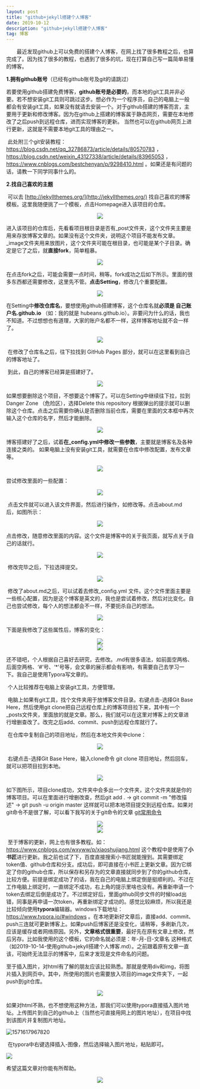 ```yaml
---
layout: post
title: "github+jekyll搭建个人博客"
date: 2019-10-12 
description: "github+jekyll搭建个人博客"
tag: 博客 
---
```


　　最近发现github上可以免费的搭建个人博客，在网上找了很多教程之后，也算完成了。因为找了很多的教程，也遇到了很多的坑，现在打算自己写一篇简单易懂的博客。 

**1.拥有github账号**（已经有github账号及git的请跳过）  

​		若要使用github搭建免费博客，**github账号是必要的**，而本地的git工具并非必要。若不想安装git工具则可跳过这步。想必作为一个程序员，自己的电脑上一般都会有安装git工具，如果没有就请去安装一个。对于github搭建的博客而言，主要用于更新和修改博客。因为在github上搭建的博客属于静态网页，需要在本地修改了之后push到远程仓库，进而实现博客的更新。  当然也可以在github网页上进行更新，这就是不需要本地git工具的理由之一。

​		此处附三个git安装教程：https://blog.csdn.net/qq_32786873/article/details/80570783 ，https://blog.csdn.net/weixin_43127338/article/details/83965053 ，https://www.cnblogs.com/bestchenyan/p/9298410.html 。如果还是有问题的话，请教一下同学同事什么的。  

**2.找自己喜欢的主题**  

​		可以去 [http://jekyllthemes.org/](http://jekyllthemes.org/) 找自己喜欢的博客模板。这里我随便挑了一个模板，点击Homepage进入该项目的仓库。

<div align="center">
	<img src="/images\posts\博客搭建\QQ图片20191106145315.png">  
</div>

​		进入该项目的仓库后，先看看项目根目录是否有_post文件夹，这个文件夹主要是用来存放博客文章的。如果没有这个文件夹，说明这个项目不能发布文章。_image文件夹用来放图片，这个文件夹可能在根目录，也可能是某个子目录。确定是它了之后，就**直接fork**，简单粗暴。

<div align="center">
	<img src="/images\posts\博客搭建\QQ图片20191106145730.png">  
</div>

​		在点击fork之后，可能会需要一点时间，稍等。fork成功之后如下所示。里面的很多东西都还需要修改，这里先不管。**点击Setting**，修改几个重要配置。

<div align="center">
	<img src="/images\posts\博客搭建\QQ图片20191106151028.png">  
</div>

​		在Setting中**修改仓库名**，要想使用github搭建博客，这个仓库名就**必须是 自己账户名.github.io** （如：我的就是 hubeans.github.io）。非要问为什么的话，我也不知道。不过想想也有道理，大家的账户名都不一样，这样博客地址就不会一样了。

<div align="center">
	<img src="/images\posts\博客搭建\QQ图片20191106151818.png">  
</div>

​		在修改了仓库名之后，往下拉找到 GitHub Pages 部分，就可以在这里看到自己的博客地址了。

​		到此，自己的博客已经算是搭建好了。

<div align="center">
	<img src="/images\posts\博客搭建\QQ图片20191106152843.png">  
</div>

​		如果想要删除这个项目，不想要这个博客了。可以在Setting中继续往下拉，拉到Danger Zone （危险区），选择Delete this repository 根据弹出的提示就可以删除这个仓库。点击之后需要你确认是否删除当前仓库，需要在里面的文本框中再次输入这个仓库的名字，然后才能删除。

<div align="center">
	<img src="/images\posts\博客搭建\QQ图片20191106153654.png">  
</div>

​		博客搭建好了之后，试着**在_config.yml中修改一些参数**，主要就是博客名及各种连接之类的。  如果电脑上没有安装git工具，就需要在仓库中修改配置，发布文章等。

<div align="center">
	<img src="/images\posts\博客搭建\QQ图片20191106154642.png">  
</div>

尝试修改里面的一些配置：

<div align="center">
	<img src="/images\posts\博客搭建\QQ图片20191106155011.png">  
</div>

​		点击文件就可以进入该文件界面，然后进行操作，如修改等。点击about.md 后，如图所示：

<div align="center">
	<img src="/images\posts\博客搭建\QQ图片20191106155207.png">  
</div>

​		点击修改，随意修改里面的内容。这个文件是博客中的关于我页面，就写点关于自己的话就行。

<div align="center">
	<img src="/images\posts\博客搭建\QQ图片20191106160043.png">  
</div>

​		修改完毕之后，下拉选择提交。

<div align="center">
	<img src="/images\posts\博客搭建\QQ图片20191106160245.png">  
</div>

​		修改了about.md之后，可以试着去修改_config.yml 文件。这个文件里面主要是一些核心配置，因为是这个博客是英文的，我也是尝试着修改，然后对比变化。自己也尝试修改，每个人的想法都会不一样，不要扼杀自己的想法。

<div align="center">
	<img src="/images\posts\博客搭建\QQ图片20191106162159.png">  
</div>

下面是我修改了这些属性后，博客的变化：

<div align="center">
	<img src="/images\posts\博客搭建\QQ图片20191106162458.png">  
</div>

<div align="center">
	<img src="/images\posts\博客搭建\QQ图片20191106162519.png">  
</div>



​		还不错吧，个人根据自己喜好去研究，去修改。.md有很多语法，如前面空两格、后面空两格、‘#’号、‘*’号等，会文章的展示都会有影响，有需要自己去学习一下。我自己是使用Typora写文章的。

​		个人比较推荐在电脑上安装git工具，方便管理。

​		电脑上如果有git工具，找个文件夹用于放博客文件目录。右键点击-选择Git Base Here，然后使用git clone把自己远程仓库上的博客项目拉下来，其中有一个_posts文件夹，里面放的就是文章。那么，我们就可以在这里对博客上的文章进行增删查改了。改完之后add、commit、push到远程仓库就行了。  

​		在仓库中复制自己的项目地址，然后在本地文件夹中clone：

<div align="center">
	<img src="/images\posts\博客搭建\QQ图片20191106163203.png">  
</div>

​		右键点击-选择Git Base Here，输入clone命令 git clone 项目地址，然后回车，就可以把项目拉到本地。

<div align="center">
	<img src="/images\posts\博客搭建\QQ图片20191106163345.png">  
</div>

​		如下图所示，项目clone成功，文件夹中会多出一个文件夹，这个文件夹就是你的博客项目。可以在里面进行增删改查，然后git add . -> git commit -m "修改描述" -> git push -u origin master 这样就可以把本地项目提交到远程仓库。如果对git命令不是很了解，可以看下我写的关于git命令的文章 [git常用命令](https://hu12340.github.io/2019/10/git%E5%B8%B8%E7%94%A8%E5%91%BD%E4%BB%A4/)

<div align="center">
	<img src="/images\posts\博客搭建\QQ图片20191106163620.png">  
</div> 

<div align="center">
	<img src="/images\posts\博客搭建\QQ图片20191106163649.png">  
</div>

​		至于博客的更新，网上也有很多教程。如：https://www.cnblogs.com/wxyww/p/xiaoshujiang.html 这个教程中是使用了**小书匠**进行更新。我之前也试了下，百度直接搜索小书匠就能搜到。其需要绑定token值、github仓库和分支。成功后，即可直接在小书匠上更新文章。因为它绑定了你的github仓库，所以保存和另存为的文章直接就同步到了你的github仓库，比较方便。前提是绑定成功了的话，我在自己的电脑上绑定倒是挺顺利的。不过在工作电脑上绑定时，一直绑定不成功，右上角的提示里啥也没有。再重新申请一个token去绑定后倒是成功了。不过绑定好后，里面github同步文件的时候load出错，同事是再申请一次token，再重新绑定才成功的。感觉比较麻烦，所以我还是比较倾向使用**typora**编辑器。windows下载地址： https://www.typora.io/#windows  。在本地更新好文章后，直接add、commit、push三连就可更新博客上。如果push后博客还是没变化，请稍等，多刷新几次，应该是缓存或者网络原因。另外，**文章格式很重要**，最好先在原有文章上修改，然后另存。比如我使用的这个模板，它的命名就必须是：年-月-日-文章名 这种格式（如2019-10-14-使用github+jekyll搭建个人博客.md）。之前跟着原有文章一直该，可始终无法显示的博客中，后来才发现是文件命名的问题。

​		至于插入图片，对html有了解的朋友应该比较熟悉。那就是使用div和img，将图片插入到网页中。其中，所使用的图片也需要放入项目的image文件夹下，一起push到git仓库。

<div align="center">
	<img src="/images/QQ图片20191014142149.png" />  
</div> 

​		如果对html不熟，也不想使用这种方法，那我们可以使用typora直接插入图片地址。上传图片到自己的github上（当然也可直接用网上的图片地址），在项目中找到该图片并复制图片地址。

![1571617967820](https://raw.githubusercontent.com/hu12340/hu12340.github.io/master/images/posts/博客搭建/1571617967820.png)

​		在typora中右键选择插入-图像，然后选择输入图片地址，粘贴即可。

![](https://raw.githubusercontent.com/hu12340/hu12340.github.io/master/images/posts/博客搭建/1571618156316.png)



希望这篇文章对你能有所帮助。

<div align="center">
	<img src="/images/路飞.jpg">  
</div> 

